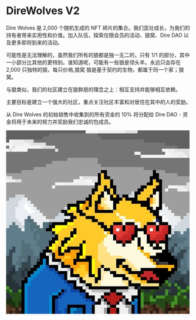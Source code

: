 # DireWolves V2

Dire Wolves 是 2,000 个随机生成的 NFT 碎片的集合。我们茁壮成长，为我们的持有者带来实用性和价值。加入队伍，探索仅限会员的活动、狼窝、Dire DAO 以及更多即将到来的活动。

可能性是无法理解的，虽然我们所有的狼都是独一无二的，只有 1/1 的部分，其中一小部分比其他的更特别。谁知道呢，可能有一些狼是领头羊。永远只会存在 2,000 只独特的狼，每只价格,狼窝
狼是基于契约的生物，都属于同一个家；狼窝。

与狼类似，我们的社区建立在狼群居的理念之上：相互支持并能够相互依赖。

主要目标是建立一个强大的社区，重点关注社区丰富和对居住在其中的人的奖励。

从 Dire Wolves 的初始销售中收集到的所有资金的 10% 将分配给 Dire DAO - 资金将用于未来的努力并奖励我们忠诚的包成员。

![NFT](wolf1-p-500.jpg)
